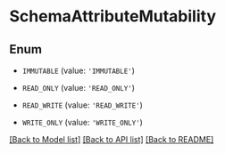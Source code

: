 # SchemaAttributeMutability


## Enum

* `IMMUTABLE` (value: `'IMMUTABLE'`)

* `READ_ONLY` (value: `'READ_ONLY'`)

* `READ_WRITE` (value: `'READ_WRITE'`)

* `WRITE_ONLY` (value: `'WRITE_ONLY'`)

[[Back to Model list]](../README.md#documentation-for-models) [[Back to API list]](../README.md#documentation-for-api-endpoints) [[Back to README]](../README.md)


